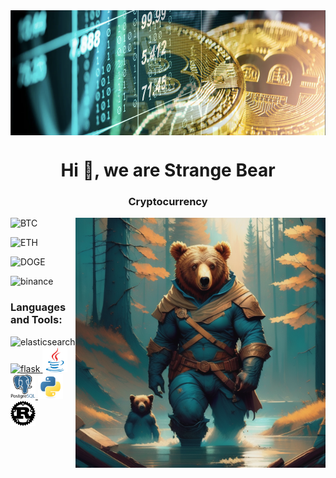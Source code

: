 <img align="center" alt="Cryptocurrency" width="100%" height="200px" src="https://github.com/StrangeBear/.github/blob/main/profile/cryptocurrency.png">

<h1 align="center">Hi 👋, we are Strange Bear</h1>
<h3 align="center">Cryptocurrency</h3>
<img align="right" alt="Strange Bear logo" width="400" src="https://github.com/StrangeBear/.github/blob/main/profile/bear.png">

![BTC](https://img.shields.io/badge/Bitcoin-000000?style=for-the-badge&logo=bitcoin&logoColor=white)

![ETH](https://img.shields.io/badge/Ethereum-3C3C3D?style=for-the-badge&logo=Ethereum&logoColor=white)

![DOGE](https://img.shields.io/badge/dogecoin-C2A633?style=for-the-badge&logo=dogecoin&logoColor=white)

![binance](https://img.shields.io/badge/Binance-FCD535?style=for-the-badge&logo=binance&logoColor=white)


<h3 align="left">Languages and Tools:</h3>
<img src="https://www.vectorlogo.zone/logos/elastic/elastic-icon.svg" alt="elasticsearch" width="40" height="40"/> </a> <a href="https://flask.palletsprojects.com/" target="_blank" rel="noreferrer">
<img src="https://www.vectorlogo.zone/logos/pocoo_flask/pocoo_flask-icon.svg" alt="flask" width="40" height="40"/> </a> <a href="https://www.java.com" target="_blank" rel="noreferrer">
<img src="https://raw.githubusercontent.com/devicons/devicon/master/icons/java/java-original.svg" alt="java" width="40" height="40"/>
</a> <a href="https://www.postgresql.org" target="_blank" rel="noreferrer"> <img src="https://raw.githubusercontent.com/devicons/devicon/master/icons/postgresql/postgresql-original-wordmark.svg" alt="postgresql" width="40" height="40"/> </a> <a href="https://www.python.org" target="_blank" rel="noreferrer"> <img src="https://raw.githubusercontent.com/devicons/devicon/master/icons/python/python-original.svg" alt="python" width="40" height="40"/> </a> <a href="https://www.rust-lang.org" target="_blank" rel="noreferrer"> <img src="https://raw.githubusercontent.com/devicons/devicon/master/icons/rust/rust-plain.svg" alt="rust" width="40" height="40"/> </a> </p>
